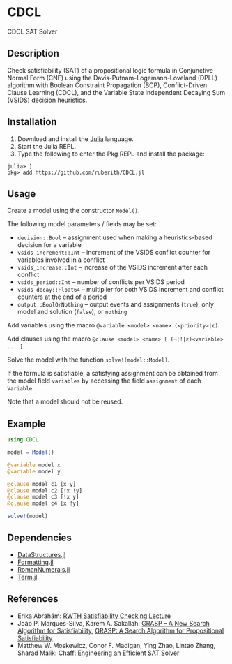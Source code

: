 # CDCL

CDCL SAT Solver

## Description

Check satisfiability (SAT) of a propositional logic formula in Conjunctive Normal Form (CNF) using the Davis-Putnam-Logemann-Loveland (DPLL) algorithm with Boolean Constraint Propagation (BCP), Conflict-Driven Clause Learning (CDCL), and the Variable State Independent Decaying Sum (VSIDS) decision heuristics.

## Installation

1. Download and install the [Julia](https://julialang.org) language.
2. Start the Julia REPL.
3. Type the following to enter the Pkg REPL and install the package:

```
julia> ]
pkg> add https://github.com/ruberith/CDCL.jl
```

## Usage

Create a model using the constructor `Model()`.

The following model parameters / fields may be set:
- `decision::Bool` – assignment used when making a heuristics-based decision for a variable
- `vsids_increment::Int` – increment of the VSIDS conflict counter for variables involved in a conflict
- `vsids_increase::Int` – increase of the VSIDS increment after each conflict
- `vsids_period::Int` – number of conflicts per VSIDS period
- `vsids_decay::Float64` – multiplier for both VSIDS increment and conflict counters at the end of a period
- `output::BoolOrNothing` – output events and assignments (`true`), only model and solution (`false`), or `nothing`

Add variables using the macro `@variable <model> <name> (<priority>|ε)`.

Add clauses using the macro `@clause <model> <name> [ (¬|!|ε)<variable> ... ]`.

Solve the model with the function `solve!(model::Model)`.

If the formula is satisfiable, a satisfying assignment can be obtained from the model field `variables` by accessing the field `assignment` of each `Variable`.

Note that a model should not be reused.

## Example

```julia
using CDCL

model = Model()

@variable model x
@variable model y

@clause model c1 [x y]
@clause model c2 [!x !y]
@clause model c3 [!x y]
@clause model c4 [x !y]

solve!(model)
```

## Dependencies

- [DataStructures.jl](https://github.com/JuliaCollections/DataStructures.jl)
- [Formatting.jl](https://github.com/JuliaIO/Formatting.jl)
- [RomanNumerals.jl](https://github.com/anthonyclays/RomanNumerals.jl)
- [Term.jl](https://github.com/FedeClaudi/Term.jl)

## References

- Erika Ábrahám: [RWTH Satisfiability Checking Lecture](https://ths.rwth-aachen.de/teaching/arc-teaching-materials-rwth-aachen-university/)
- João P. Marques-Silva, Karem A. Sakallah: [GRASP – A New Search Algorithm for Satisfiability](https://doi.org/10.1109/ICCAD.1996.569607), [GRASP: A Search Algorithm for Propositional Satisfiability](https://doi.org/10.1109/12.769433)
- Matthew W. Moskewicz, Conor F. Madigan, Ying Zhao, Lintao Zhang, Sharad Malik: [Chaff: Engineering an Efficient SAT Solver](https://doi.org/10.1145/378239.379017)
